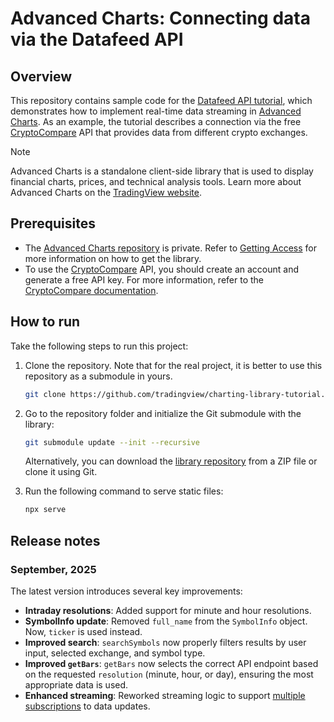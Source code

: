# Advanced Charts: Connecting data via the Datafeed API

## Overview

This repository contains sample code for the [Datafeed API tutorial], which demonstrates how to implement real-time data streaming in [Advanced Charts].
As an example, the tutorial describes a connection via the free [CryptoCompare] API that provides data from different crypto exchanges.

> [!NOTE]
> Advanced Charts is a standalone client-side library that is used to display financial charts, prices, and technical analysis tools.
> Learn more about Advanced Charts on the [TradingView website].

## Prerequisites

- The [Advanced Charts repository] is private.
Refer to [Getting Access] for more information on how to get the library.
- To use the [CryptoCompare] API, you should create an account and generate a free API key. For more information, refer to the [CryptoCompare documentation](https://www.cryptocompare.com/coins/guides/how-to-use-our-api/).

## How to run

Take the following steps to run this project:

1. Clone the repository.
    Note that for the real project, it is better to use this repository as a submodule in yours.

    ```bash
    git clone https://github.com/tradingview/charting-library-tutorial.git
    ```

2. Go to the repository folder and initialize the Git submodule with the library:

    ```bash
    git submodule update --init --recursive
    ```

    Alternatively, you can download the [library repository] from a ZIP file or clone it using Git.

3. Run the following command to serve static files:

    ```bash
    npx serve
    ```

## Release notes

### September, 2025

The latest version introduces several key improvements:

- **Intraday resolutions**: Added support for minute and hour resolutions.
- **SymbolInfo update**: Removed `full_name` from the `SymbolInfo` object. Now, `ticker` is used instead.
- **Improved search**: `searchSymbols` now properly filters results by user input, selected exchange, and symbol type.
- **Improved `getBars`**: `getBars` now selects the correct API endpoint based on the requested `resolution` (minute, hour, or day), ensuring the most appropriate data is used.
- **Enhanced streaming**: Reworked streaming logic to support [multiple subscriptions] to data updates.

[Advanced Charts]: https://www.tradingview.com/charting-library-docs/
[Datafeed API tutorial]: https://www.tradingview.com/charting-library-docs/latest/tutorials/implement_datafeed_tutorial/
[CryptoCompare]: https://www.cryptocompare.com/
[TradingView website]: https://www.tradingview.com/HTML5-stock-forex-bitcoin-charting-library/?feature=technical-analysis-charts
[Advanced Charts repository]: https://github.com/tradingview/charting_library
[Getting Access]: https://www.tradingview.com/charting-library-docs/latest/getting_started/quick-start#getting-access
[multiple subscriptions]: https://www.tradingview.com/charting-library-docs/latest/connecting_data/datafeed-api/required-methods#multiple-subscriptions
[library repository]: https://github.com/tradingview/charting_library
